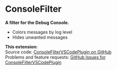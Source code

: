 # ConsoleFilter

**A filter for the Debug Console.**

- Colors messages by log level
- Hides unwanted messages

**This extension:**  
Source code: <a href="https://github.com/eggnstone/ConsoleFilterVSCodePlugin">ConsoleFilterVSCodePlugin on GitHub</a>  
Problems and feature requests: <a href="https://github.com/eggnstone/ConsoleFilterVSCodePlugin/issues">GitHub Issues for ConsoleFilterVSCodePlugin</a>  

